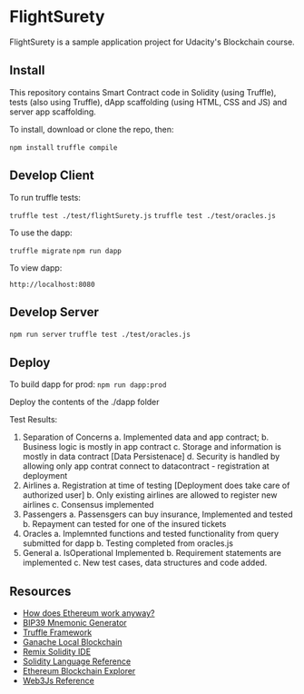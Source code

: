 # FlightSurety

FlightSurety is a sample application project for Udacity's Blockchain course.

## Install

This repository contains Smart Contract code in Solidity (using Truffle), tests (also using Truffle), dApp scaffolding (using HTML, CSS and JS) and server app scaffolding.

To install, download or clone the repo, then:

`npm install`
`truffle compile`

## Develop Client

To run truffle tests:

`truffle test ./test/flightSurety.js`
`truffle test ./test/oracles.js`

To use the dapp:

`truffle migrate`
`npm run dapp`

To view dapp:

`http://localhost:8080`

## Develop Server

`npm run server`
`truffle test ./test/oracles.js`

## Deploy

To build dapp for prod:
`npm run dapp:prod`

Deploy the contents of the ./dapp folder

Test Results:
1. Separation of Concerns
   a. Implemented data and app contract; 
   b. Business logic is mostly in app contract
   c. Storage and information is mostly in data contract [Data Persistenace]
   d. Security is handled by allowing only app contrat connect to datacontract - registration at deployment
2. Airlines
   a. Registration at time of testing [Deployment does take care of authorized user]
   b. Only existing airlines are allowed to register new airlines
   c. Consensus implemented
3. Passengers
   a. Passensgers can buy insurance, Implemented and tested 
   b. Repayment can tested for one of the insured tickets
4. Oracles
   a. Implemnted functions and tested functionality from query submitted for dapp
   b. Testing completed from oracles.js
5. General
   a. IsOperational Implemented
   b. Requirement statements are implemented
   c. New test cases, data structures and code added.


## Resources

* [How does Ethereum work anyway?](https://medium.com/@preethikasireddy/how-does-ethereum-work-anyway-22d1df506369)
* [BIP39 Mnemonic Generator](https://iancoleman.io/bip39/)
* [Truffle Framework](http://truffleframework.com/)
* [Ganache Local Blockchain](http://truffleframework.com/ganache/)
* [Remix Solidity IDE](https://remix.ethereum.org/)
* [Solidity Language Reference](http://solidity.readthedocs.io/en/v0.4.24/)
* [Ethereum Blockchain Explorer](https://etherscan.io/)
* [Web3Js Reference](https://github.com/ethereum/wiki/wiki/JavaScript-API)